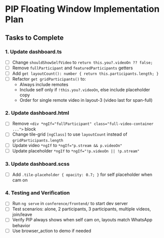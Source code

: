 # PIP Floating Window Implementation Plan

## Tasks to Complete

### 1. Update dashboard.ts
- [ ] Change `shouldShowSelfVideo` to `return this.you?.videoOn ?? false;`
- [ ] Remove `fullParticipant` and `featuredParticipants` getters
- [ ] Add `get layoutCount(): number { return this.participants.length; }`
- [ ] Refactor `get gridParticipants()` to:
  - Always include remotes
  - Include self only if `!this.you?.videoOn`, else include placeholder copy
  - Order for single remote video in layout-3 (video last for span-full)

### 2. Update dashboard.html
- [ ] Remove `<div *ngIf="fullParticipant" class="full-video-container ...">` block
- [ ] Change tile-grid `[ngClass]` to use `layoutCount` instead of `gridParticipants.length`
- [ ] Update video `*ngIf` to `*ngIf="p.stream && p.videoOn"`
- [ ] Update placeholder `*ngIf` to `*ngIf="!p.videoOn || !p.stream"`

### 3. Update dashboard.scss
- [ ] Add `.tile-placeholder { opacity: 0.7; }` for self placeholder when cam on

### 4. Testing and Verification
- [ ] Run `ng serve` in `conference/frontend/` to start dev server
- [ ] Test scenarios: alone, 2 participants, 3 participants, multiple videos, join/leave
- [ ] Verify PIP always shows when self cam on, layouts match WhatsApp behavior
- [ ] Use browser_action to demo if needed
